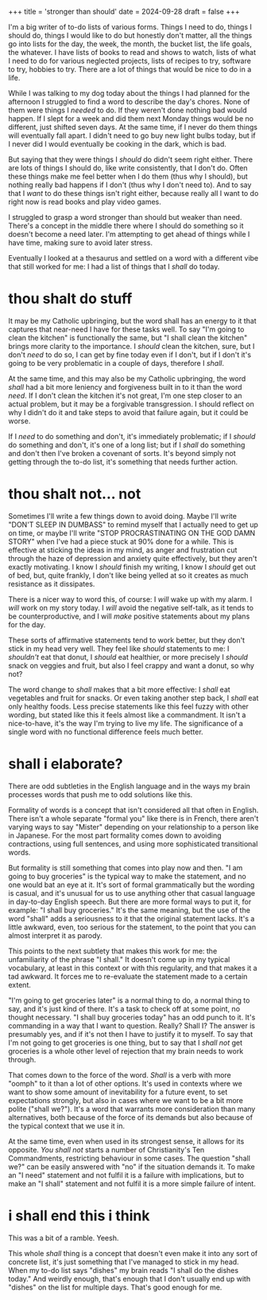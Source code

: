 +++
title = 'stronger than should'
date = 2024-09-28
draft = false
+++

I'm a big writer of to-do lists of various forms. Things I need to do, things I should do, things I would like to do but honestly don't matter, all the things go into lists for the day, the week, the month, the bucket list, the life goals, the whatever. I have lists of books to read and shows to watch, lists of what I need to do for various neglected projects, lists of recipes to try, software to try, hobbies to try. There are a lot of things that would be nice to do in a life.

While I was talking to my dog today about the things I had planned for the afternoon I struggled to find a word to describe the day's chores. None of them were things I *needed* to do. If they weren't done nothing bad would happen. If I slept for a week and did them next Monday things would be no different, just shifted seven days. At the same time, if I never do them things will eventually fall apart. I didn't need to go buy new light bulbs today, but if I never did I would eventually be cooking in the dark, which is bad.

But saying that they were things I *should* do didn't seem right either. There are lots of things I should do, like write consistently, that I don't do. Often these things make me feel better when I do them (thus why I should), but nothing really bad happens if I don't (thus why I don't need to). And to say that I *want* to do these things isn't right either, because really all I want to do right now is read books and play video games.

I struggled to grasp a word stronger than should but weaker than need. There's a concept in the middle there where I should do something so it doesn't become a need later. I'm attempting to get ahead of things while I have time, making sure to avoid later stress.

Eventually I looked at a thesaurus and settled on a word with a different vibe that still worked for me: I had a list of things that I *shall* do today.

# thou shalt do stuff
It may be my Catholic upbringing, but the word shall has an energy to it that captures that near-need I have for these tasks well. To say "I'm going to clean the kitchen" is functionally the same, but "I shall clean the kitchen" brings more clarity to the importance. I *should* clean the kitchen, sure, but I don't *need* to do so, I can get by fine today even if I don't, but if I don't it's going to be very problematic in a couple of days, therefore I *shall*.

At the same time, and this may also be my Catholic upbringing, the word *shall* had a bit more leniency and forgiveness built in to it than the word *need*. If I don't clean the kitchen it's not great, I'm one step closer to an actual problem, but it may be a forgivable transgression. I should reflect on why I didn't do it and take steps to avoid that failure again, but it could be worse.

If I *need* to do something and don't, it's immediately problematic; if I *should* do something and don't, it's one of a long list; but if I *shall* do something and don't then I've broken a covenant of sorts. It's beyond simply not getting through the to-do list, it's something that needs further action.

# thou shalt not... not
Sometimes I'll write a few things down to avoid doing. Maybe I'll write "DON'T SLEEP IN DUMBASS" to remind myself that I actually need to get up on time, or maybe I'll write "STOP PROCRASTINATING ON THE GOD DAMN STORY" when I've had a piece stuck at 90% done for a while. This is effective at sticking the ideas in my mind, as anger and frustration cut through the haze of depression and anxiety quite effectively, but they aren't exactly motivating. I know I *should* finish my writing, I know I *should* get out of bed, but, quite frankly, I don't like being yelled at so it creates as much resistance as it dissipates.

There is a nicer way to word this, of course: I *will* wake up with my alarm. I *will* work on my story today. I *will* avoid the negative self-talk, as it tends to be counterproductive, and I will *make* positive statements about my plans for the day.

These sorts of affirmative statements tend to work better, but they don't stick in my head very well. They feel like *should* statements to me: I *shouldn't* eat that donut, I *should* eat healthier, or more precisely I *should* snack on veggies and fruit, but also I feel crappy and want a donut, so why not?

The word change to *shall* makes that a bit more effective: I *shall* eat vegetables and fruit for snacks. Or even taking another step back, I *shall* eat only healthy foods. Less precise statements like this feel fuzzy with other wording, but stated like this it feels almost like a commandment. It isn't a nice-to-have, it's the way I'm trying to live my life. The significance of a single word with no functional difference feels much better.

# shall i elaborate?
There are odd subtleties in the English language and in the ways my brain processes words that push me to odd solutions like this.

Formality of words is a concept that isn't considered all that often in English. There isn't a whole separate "formal you" like there is in French, there aren't varying ways to say "Mister" depending on your relationship to a person like in Japanese. For the most part formality comes down to avoiding contractions, using full sentences, and using more sophisticated transitional words.

But formality is still something that comes into play now and then. "I am going to buy groceries" is the typical way to make the statement, and no one would bat an eye at it. It's sort of formal grammatically but the wording is casual, and it's unusual for us to use anything other that casual language in day-to-day English speech. But there are more formal ways to put it, for example: "I shall buy groceries." It's the same meaning, but the use of the word "shall" adds a seriousness to it that the original statement lacks. It's a little awkward, even, too serious for the statement, to the point that you can almost interpret it as parody.

This points to the next subtlety that makes this work for me: the unfamiliarity of the phrase "I shall." It doesn't come up in my typical vocabulary, at least in this context or with this regularity, and that makes it a tad awkward. It forces me to re-evaluate the statement made to a certain extent.

"I'm going to get groceries later" is a normal thing to do, a normal thing to say, and it's just kind of there. It's a task to check off at some point, no thought necessary. "I shall buy groceries today" has an odd punch to it. It's commanding in a way that I want to question. Really? Shall I? The answer is presumably yes, and if it's not then I have to justify it to myself. To say that I'm not going to get groceries is one thing, but to say that I *shall not* get groceries is a whole other level of rejection that my brain needs to work through.

That comes down to the force of the word. *Shall* is a verb with more "oomph" to it than a lot of other options. It's used in contexts where we want to show some amount of inevitability for a future event, to set expectations strongly, but also in cases where we want to be a bit more polite ("shall we?"). It's a word that warrants more consideration than many alternatives, both because of the force of its demands but also because of the typical context that we use it in.

At the same time, even when used in its strongest sense, it allows for its opposite. *You shall not* starts a number of Christianity's Ten Commandments, restricting behaviour in some cases. The question "shall we?" can be easily answered with "no" if the situation demands it. To make an "I need" statement and not fulfil it is a failure with implications, but to make an "I shall" statement and not fulfil it is a more simple failure of intent.

# i shall end this i think
This was a bit of a ramble. Yeesh.

This whole *shall* thing is a concept that doesn't even make it into any sort of concrete list, it's just something that I've managed to stick in my head. When my to-do list says "dishes" my brain reads "I shall do the dishes today." And weirdly enough, that's enough that I don't usually end up with "dishes" on the list for multiple days. That's good enough for me.

